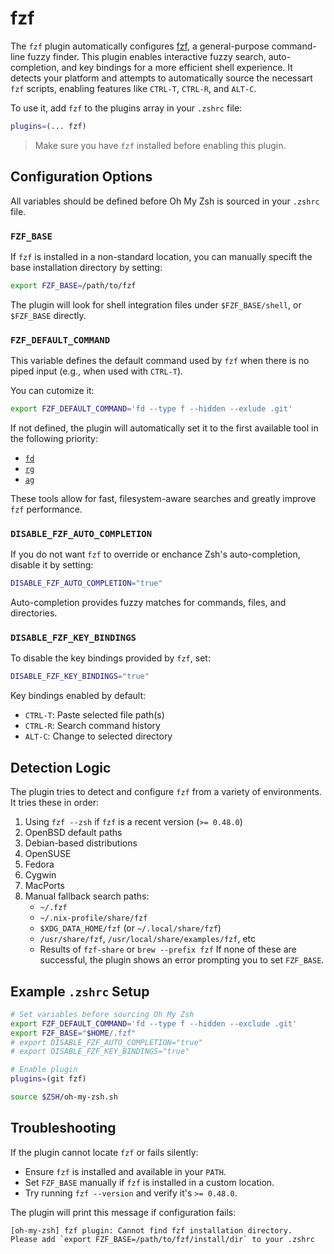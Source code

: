 # fzf

The `fzf` plugin automatically configures [fzf](https://github.com/hunegunn/fzf), a general-purpose command-line fuzzy finder. This plugin enables interactive fuzzy search, auto-completion, and key bindings for a more efficient shell experience.
It detects your platform and attempts to automatically source the necessart `fzf` scripts, enabling features like `CTRL-T`, `CTRL-R`, and `ALT-C`.

To use it, add `fzf` to the plugins array in your `.zshrc` file:

```zsh
plugins=(... fzf)
```
 > Make sure you have `fzf` installed before enabling this plugin.

## Configuration Options

All variables should be defined before Oh My Zsh is sourced in your `.zshrc` file.

### `FZF_BASE`

If `fzf` is installed in a non-standard location, you can manually specift the base installation directory by setting:

```zsh
export FZF_BASE=/path/to/fzf
```

The plugin will look for shell integration files under `$FZF_BASE/shell`, or `$FZF_BASE` directly.

### `FZF_DEFAULT_COMMAND`

This variable defines the default command used by `fzf` when there is no piped input (e.g., when used with `CTRL-T`).

You can cutomize it:

```zsh
export FZF_DEFAULT_COMMAND='fd --type f --hidden --exlude .git'
```

If not defined, the plugin will automatically set it to the first available tool in the following priority:

- [`fd`](https://github.com/sharkdp/fd)
- [`rg`](https://github.com/BurntSushi/ripgrep)
- [`ag`](https://github.com/ggreer/the_silver_searcher)

These tools allow for fast, filesystem-aware searches and greatly improve `fzf` performance.

### `DISABLE_FZF_AUTO_COMPLETION`

If you do not want `fzf` to override or enchance Zsh's auto-completion, disable it by setting:

```zsh
DISABLE_FZF_AUTO_COMPLETION="true"
```

Auto-completion provides fuzzy matches for commands, files, and directories.

### `DISABLE_FZF_KEY_BINDINGS`

To disable the key bindings provided by `fzf`, set:

```zsh
DISABLE_FZF_KEY_BINDINGS="true"
```

Key bindings enabled by default:
 - `CTRL-T`: Paste selected file path(s)
 - `CTRL-R`: Search command history
 - `ALT-C`: Change to selected directory

## Detection Logic

The plugin tries to detect and configure `fzf` from a variety of environments. It tries these in order:
1. Using `fzf --zsh` if `fzf` is a recent version (`>= 0.48.0`)
2. OpenBSD default paths
3. Debian-based distributions
4. OpenSUSE
5. Fedora
6. Cygwin
7. MacPorts
8. Manual fallback search paths:
    - `~/.fzf`
    - `~/.nix-profile/share/fzf`
    - `$XDG_DATA_HOME/fzf` (or `~/.local/share/fzf`)
    - `/usr/share/fzf`, `/usr/local/share/examples/fzf`, etc
    - Results of `fzf-share` or `brew --prefix fzf`
If none of these are successful, the plugin shows an error prompting you to set `FZF_BASE`.

## Example `.zshrc` Setup

```zsh
# Set variables before sourcing Oh My Zsh
export FZF_DEFAULT_COMMAND='fd --type f --hidden --exclude .git'
export FZF_BASE="$HOME/.fzf"
# export DISABLE_FZF_AUTO_COMPLETION="true"
# export DISABLE_FZF_KEY_BINDINGS="true"

# Enable plugin
plugins=(git fzf)

source $ZSH/oh-my-zsh.sh
```

## Troubleshooting

If the plugin cannot locate `fzf` or fails silently:
 - Ensure `fzf` is installed and available in your `PATH`.
 - Set `FZF_BASE` manually if `fzf` is installed in a custom location.
 - Try running `fzf --version` and verify it's `>= 0.48.0`.

The plugin will print this message if configuration fails:
```text
[oh-my-zsh] fzf plugin: Cannot find fzf installation directory.
Please add `export FZF_BASE=/path/to/fzf/install/dir` to your .zshrc
```
